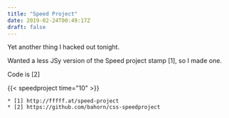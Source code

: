 ```yaml
---
title: "Speed Project"
date: 2019-02-24T00:49:17Z
draft: false
---
```



Yet another thing I hacked out tonight.

Wanted a less JSy version of the Speed project stamp [1], so I made one.

Code is [2]

{{< speedproject time="10" >}}

```
* [1] http://fffff.at/speed-project
* [2] https://github.com/bahorn/css-speedproject
```
